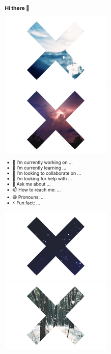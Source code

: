 ### Hi there 👋

![enter image description SA](https://github.com/sabreys/sabreys/blob/main/fcd8c968438fda171cc650d6848f40dc8e82c779_hq.gif?raw=true)![enter image description here](https://github.com/sabreys/sabreys/blob/main/thunder.gif?raw=true)

- 🔭 I’m currently working on ...
- 🌱 I’m currently learning ...
- 👯 I’m looking to collaborate on ...
- 🤔 I’m looking for help with ...
- 💬 Ask me about ...
- 📫 How to reach me: ...
- 😄 Pronouns: ...
- ⚡ Fun fact: ...



![enter image description here](https://github.com/sabreys/sabreys/blob/main/space.gif?raw=true)![enter image description here](https://github.com/sabreys/sabreys/blob/main/snow.gif?raw=true)




<!--
**sabreys/sabreys** is a ✨ _special_ ✨ repository because its `README.md` (this file) appears on your GitHub profile.

Here are some ideas to get you started:

- 🔭 I’m currently working on ...
- 🌱 I’m currently learning ...
- 👯 I’m looking to collaborate on ...
- 🤔 I’m looking for help with ...
- 💬 Ask me about ...
- 📫 How to reach me: ...
- 😄 Pronouns: ...
- ⚡ Fun fact: ...
-->
